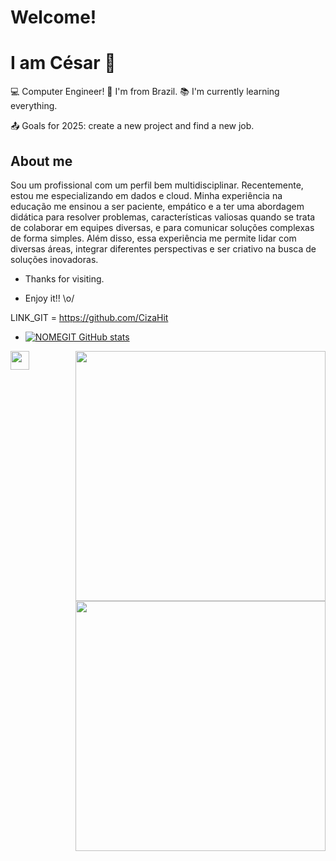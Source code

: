# Welcome!
# I am César 👋

:computer: Computer Engineer!
:house_with_garden: I'm from Brazil.
:books: I'm currently learning everything.

:outbox_tray: Goals for 2025: create a new project and find a new job.
## About me
Sou um profissional com um perfil bem multidisciplinar. Recentemente, estou me especializando em dados  e cloud. Minha experiência na educação me ensinou a ser paciente, empático e a ter uma abordagem didática para resolver problemas, características valiosas quando se trata de colaborar em equipes diversas, e para comunicar soluções complexas de forma simples. Além disso, essa experiência me permite lidar com diversas áreas, integrar diferentes perspectivas e ser criativo na busca de soluções inovadoras.

- Thanks for visiting.

- Enjoy it!! \o/

LINK_GIT = https://github.com/CizaHit

- [![NOMEGIT GitHub stats](https://github-readme-stats.vercel.app/api?username=NOMEGIT)](https://github.com/NOMEGIT/github-readme-stats)

<img src=https://github.com/TheDudeThatCode/TheDudeThatCode/blob/master/Assets/Earth.gif width="30">
<img align="right" width="400" height="400" src="[coloque_o_link_de_uma_foto_aqui](https://img.shields.io/badge/Python-FFD43B?style=for-the-badge&logo=python&logoColor=blue
)">
<img align="right" width="400" height="400" src="[coloque_o_link_de_uma_foto_aqui](https://img.shields.io/badge/MySQL-005C84?style=for-the-badge&logo=mysql&logoColor=white
)">



